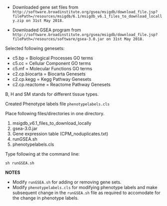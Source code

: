 - Downloaded gene set files from
`http://software.broadinstitute.org/gsea/msigdb/download_file.jsp?filePath=/resources/msigdb/6.1/msigdb_v6.1_files_to_download_locally.zip on 31st May 2018.`

- Downloaded GSEA program from `http://software.broadinstitute.org/gsea/msigdb/download_file.jsp?filePath=/resources/software/gsea-3.0.jar on 31st May 2018.`

Selected following genesets:
* c5.bp = Biological Processes GO terms
* c5.cc = Cellular Component GO terms
* c5.mf = Molecular Functions GO terms
* c2.cp.biocarta = Biocarta Genesets
* c2.cp.kegg = Kegg Pathway Genesets
* c2.cp.reactome = Reactome Pathway Genesets

B, H and SM stands for different tissue types.

Created Phenotype labels file `phenotypelabels.cls`

Place following files/directories in one directory.

1. msigdb_v6.1_files_to_download_locally
2. gsea-3.0.jar
3. Gene expression table (CPM_noduplicates.txt)
4. runGSEA.sh
5. phenotypelabels.cls

Type following at the command line:

`sh runGSEA.sh`

**NOTES**
- Modify `runGSEA.sh` for adding or removing gene sets.
- Modify `phenotypelabels.cls` for modifying phenotype labels and make subsequent change in the `runGSEA.sh` file as required to accomodate for the change in phenotype labels.

